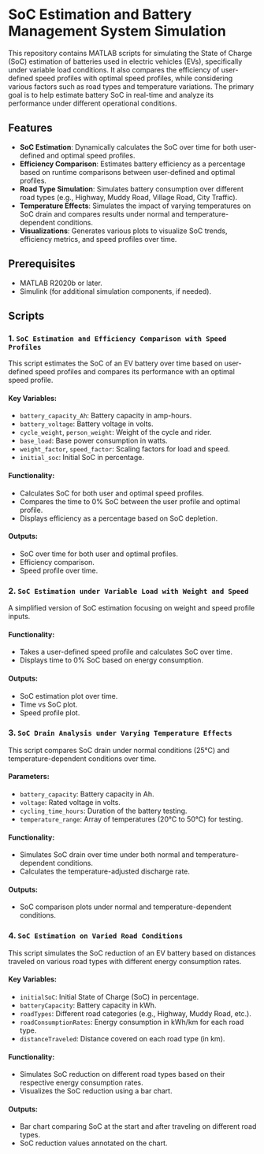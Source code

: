 # SoC Estimation and Battery Management System Simulation

This repository contains MATLAB scripts for simulating the State of Charge (SoC) estimation of batteries used in electric vehicles (EVs), specifically under variable load conditions. It also compares the efficiency of user-defined speed profiles with optimal speed profiles, while considering various factors such as road types and temperature variations. The primary goal is to help estimate battery SoC in real-time and analyze its performance under different operational conditions.

## Features

- **SoC Estimation**: Dynamically calculates the SoC over time for both user-defined and optimal speed profiles.
- **Efficiency Comparison**: Estimates battery efficiency as a percentage based on runtime comparisons between user-defined and optimal profiles.
- **Road Type Simulation**: Simulates battery consumption over different road types (e.g., Highway, Muddy Road, Village Road, City Traffic).
- **Temperature Effects**: Simulates the impact of varying temperatures on SoC drain and compares results under normal and temperature-dependent conditions.
- **Visualizations**: Generates various plots to visualize SoC trends, efficiency metrics, and speed profiles over time.

## Prerequisites

- MATLAB R2020b or later.
- Simulink (for additional simulation components, if needed).

## Scripts

### 1. `SoC Estimation and Efficiency Comparison with Speed Profiles`
This script estimates the SoC of an EV battery over time based on user-defined speed profiles and compares its performance with an optimal speed profile.

#### Key Variables:
- `battery_capacity_Ah`: Battery capacity in amp-hours.
- `battery_voltage`: Battery voltage in volts.
- `cycle_weight`, `person_weight`: Weight of the cycle and rider.
- `base_load`: Base power consumption in watts.
- `weight_factor`, `speed_factor`: Scaling factors for load and speed.
- `initial_soc`: Initial SoC in percentage.

#### Functionality:
- Calculates SoC for both user and optimal speed profiles.
- Compares the time to 0% SoC between the user profile and optimal profile.
- Displays efficiency as a percentage based on SoC depletion.

#### Outputs:
- SoC over time for both user and optimal profiles.
- Efficiency comparison.
- Speed profile over time.

### 2. `SoC Estimation under Variable Load with Weight and Speed`
A simplified version of SoC estimation focusing on weight and speed profile inputs.

#### Functionality:
- Takes a user-defined speed profile and calculates SoC over time.
- Displays time to 0% SoC based on energy consumption.

#### Outputs:
- SoC estimation plot over time.
- Time vs SoC plot.
- Speed profile plot.

### 3. `SoC Drain Analysis under Varying Temperature Effects`
This script compares SoC drain under normal conditions (25°C) and temperature-dependent conditions over time.

#### Parameters:
- `battery_capacity`: Battery capacity in Ah.
- `voltage`: Rated voltage in volts.
- `cycling_time_hours`: Duration of the battery testing.
- `temperature_range`: Array of temperatures (20°C to 50°C) for testing.

#### Functionality:
- Simulates SoC drain over time under both normal and temperature-dependent conditions.
- Calculates the temperature-adjusted discharge rate.

#### Outputs:
- SoC comparison plots under normal and temperature-dependent conditions.

### 4. `SoC Estimation on Varied Road Conditions`
This script simulates the SoC reduction of an EV battery based on distances traveled on various road types with different energy consumption rates.

#### Key Variables:
- `initialSoC`: Initial State of Charge (SoC) in percentage.
- `batteryCapacity`: Battery capacity in kWh.
- `roadTypes`: Different road categories (e.g., Highway, Muddy Road, etc.).
- `roadConsumptionRates`: Energy consumption in kWh/km for each road type.
- `distanceTraveled`: Distance covered on each road type (in km).

#### Functionality:
- Simulates SoC reduction on different road types based on their respective energy consumption rates.
- Visualizes the SoC reduction using a bar chart.

#### Outputs:
- Bar chart comparing SoC at the start and after traveling on different road types.
- SoC reduction values annotated on the chart.
